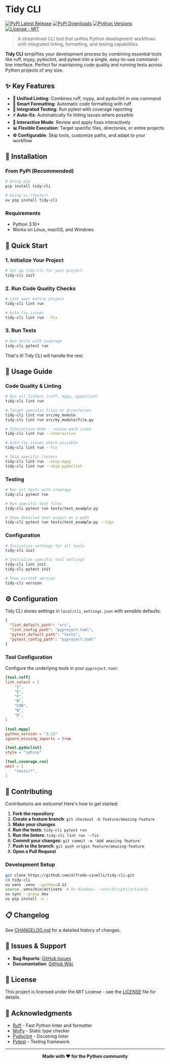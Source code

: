 # Tidy CLI

[![PyPI Latest Release](https://img.shields.io/pypi/v/tidy-cli.svg)](https://pypi.org/project/tidy-cli/)
[![PyPI Downloads](https://img.shields.io/pypi/dm/tidy-cli.svg)](https://pypi.org/project/tidy-cli/)
[![Python Versions](https://img.shields.io/pypi/pyversions/tidy-cli.svg)](https://pypi.org/project/tidy-cli/)
[![License - MIT](https://img.shields.io/badge/license-MIT-blue.svg)](https://github.com/AlfredoCinelli/tidy-cli/blob/main/LICENSE)

> A streamlined CLI tool that unifies Python development workflows with integrated linting, formatting, and testing capabilities.

**Tidy CLI** simplifies your development process by combining essential tools like ruff, mypy, pydoclint, and pytest into a single, easy-to-use command-line interface. Perfect for maintaining code quality and running tests across Python projects of any size.

## ✨ Key Features

- **🔧 Unified Linting**: Combines ruff, mypy, and pydoclint in one command
- **🎨 Smart Formatting**: Automatic code formatting with ruff
- **🧪 Integrated Testing**: Run pytest with coverage reporting
- **⚡ Auto-fix**: Automatically fix linting issues where possible
- **🔄 Interactive Mode**: Review and apply fixes interactively
- **📊 Flexible Execution**: Target specific files, directories, or entire projects
- **⚙️ Configurable**: Skip tools, customize paths, and adapt to your workflow

## 🚀 Installation

### From PyPI (Recommended)

```bash
# Using pip
pip install tidy-cli

# Using uv (faster)
uv pip install tidy-cli
```

### Requirements

- Python 3.10+
- Works on Linux, macOS, and Windows

## 🏃 Quick Start

### 1. Initialize Your Project

```bash
# Set up tidy-cli for your project
tidy-cli init
```

### 2. Run Code Quality Checks

```bash
# Lint your entire project
tidy-cli lint run

# Auto-fix issues
tidy-cli lint run --fix
```

### 3. Run Tests

```bash
# Run tests with coverage
tidy-cli pytest run
```

That's it! Tidy CLI will handle the rest.

## 📖 Usage Guide

### Code Quality & Linting

```bash
# Run all linters (ruff, mypy, pydoclint)
tidy-cli lint run

# Target specific files or directories
tidy-cli lint run src/my_module
tidy-cli lint run src/my_module/file.py

# Interactive mode - review each issue
tidy-cli lint run --interactive

# Auto-fix issues where possible
tidy-cli lint run --fix

# Skip specific linters
tidy-cli lint run --skip-mypy
tidy-cli lint run --skip-pydoclint
```

### Testing

```bash
# Run all tests with coverage
tidy-cli pytest run

# Run specific test files
tidy-cli pytest run tests/test_example.py

# Show detailed test output on a path
tidy-cli pytest run tests/test_example.py --logs
```

### Configuration

```bash
# Initialize settings for all tools
tidy-cli init

# Initialize specific tool settings
tidy-cli lint init
tidy-cli pytest init

# Show current version
tidy-cli version
```

## ⚙️ Configuration

Tidy CLI stores settings in `local/cli_settings.json` with sensible defaults:

```json
{
  "lint_default_path": "src",
  "lint_config_path": "pyproject.toml",
  "pytest_default_path": "tests",
  "pytest_config_path": "pyproject.toml"
}
```

### Tool Configuration

Configure the underlying tools in your `pyproject.toml`:

```toml
[tool.ruff]
lint.select = [
    "I", 
    "E", 
    "F", 
    "W", 
    "C90",
    "N", 
    "D", 
]

[tool.mypy]
python_version = "3.11"
ignore_missing_imports = true

[tool.pydoclint]
style = "sphinx"

[tool.coverage.run]
omit = [
    "tests/*",
]
```

## 🤝 Contributing

Contributions are welcome! Here's how to get started:

1. **Fork the repository**
2. **Create a feature branch**: `git checkout -b feature/amazing-feature`
3. **Make your changes**
4. **Run the tests**: `tidy-cli pytest run`
5. **Run the linters**: `tidy-cli lint run --fix`
6. **Commit your changes**: `git commit -m 'Add amazing feature'`
7. **Push to the branch**: `git push origin feature/amazing-feature`
8. **Open a Pull Request**

### Development Setup

```bash
git clone https://github.com/alfredo-cinelli/tidy-cli.git
cd tidy-cli
uv venv .venv --python=3.12
source .venv/bin/activate  # On Windows: .venv\Scripts\activate
uv sync --group dev
uv pip install -e .
```

## 📋 Changelog

See [CHANGELOG.md](CHANGELOG.md) for a detailed history of changes.

## 🐛 Issues & Support

- **Bug Reports**: [GitHub Issues](https://github.com/AlfredoCinelli/tidy-cli/issues)
- **Documentation**: [GitHub Wiki](https://github.com/AlfredoCinelli/tidy-cli/wiki)

## 📄 License

This project is licensed under the MIT License - see the [LICENSE](LICENSE) file for details.

## 🙏 Acknowledgments

- [Ruff](https://github.com/astral-sh/ruff) - Fast Python linter and formatter
- [MyPy](https://github.com/python/mypy) - Static type checker
- [Pydoclint](https://github.com/jsh9/pydoclint) - Docstring linter
- [Pytest](https://github.com/pytest-dev/pytest) - Testing framework

---

<div align="center">
  <strong>Made with ❤️ for the Python community</strong>
</div>